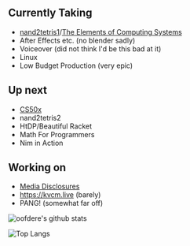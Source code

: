 ## Currently Taking

 - [nand2tetris1](https://www.coursera.org/learn/build-a-computer)/[The Elements of Computing Systems](https://www.amazon.com/Elements-Computing-Systems-Building-Principles/dp/0262640686)
 - After Effects etc. (no blender sadly)
 - Voiceover (did not think I'd be this bad at it)
 - Linux
 - Low Budget Production (very epic)

## Up next
 - [CS50x](https://cs50.harvard.edu/x)
 - nand2tetris2
 - HtDP/Beautiful Racket
 - Math For Programmers
 - Nim in Action

## Working on
 - [Media Disclosures](https://disclosures.media)
 - https://kvcm.live (barely)
 - PANG! (somewhat far off)

![oofdere's github stats](https://github-readme-stats.vercel.app/api?username=oofdere&count_private=true&show_icons=true)

![Top Langs](https://github-readme-stats.vercel.app/api/top-langs/?username=oofdere&layout=compact&hide=html)

